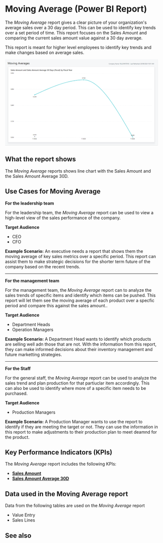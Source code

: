 # Moving Average (Power BI Report)

The _Moving Average_ report gives a clear picture of your organization's average sales over a 30 day period. This can be used to identify key trends over a set period of time. This report focuses on the Sales Amount and comparing the current sales amount value against a 30 day average. 

This report is meant for higher level employees to identify key trends and make changes based on average sales.

![Moving Average](/business-central/media/sales/moving-average.png "Moving Average - Screenshot")

## What the report shows

The *Moving Average* reports shows line chart with the Sales Amount and the Sales Amount Average 30D.


## Use Cases for Moving Average

**For the leadership team**

For the leadership team, the *Moving Average* report can be used to view a high-level view of the sales performance of the company.

**Target Audience**

- CEO
- CFO

**Example Scenario:** An executive needs a report that shows them the moving average of key sales metrics over a specific period. This report can assist them to make strategic decisions for the shorter term future of the company based on the recent trends.

---

**For the management team**

For the management team, the *Moving Average* report can to analyze the sales trends of specific items and identify which items can be pushed. This report will let them see the moving average of each product over a specfic period and compare this against the sales amount..

**Target Audience**

- Department Heads
- Operation Managers

**Example Scenario:** A Department Head wants to identify which products are selling well adn those that are not. With the information from this report, they can make informed decisions about their inventory management and future marketting strategies. 

---

**For the Staff**

For the general staff, the *Moving Average* report can be used to analyze the sales trend and plan production for that partiuclar item accordingly. This can also be used to identify where more of a specific item needs to be purchased.

**Target Audience**

- Production Managers

**Example Scenario:** A Production Manager wants to use the report to identify if they are meeting the target or not. They can use the information in this report to make adjustments to their production plan to meet deamnd for the product.


## Key Performance Indicators (KPIs)

The _Moving Average_ report includes the following KPIs:

- [**Sales Amount**](https://github.com/microsoft/Project-Yellowstone-Documentation/edit/main/business-central/sales/KPI-definitions.md#sales-amount)
- [**Sales Amount Average 30D**](https://github.com/microsoft/Project-Yellowstone-Documentation/edit/main/business-central/sales/KPI-definitions.md#sales-amount-average-30d)

## Data used in the Moving Average report

Data from the following tables are used on the *Moving Average* report
- Value Entry
- Sales Lines


## See also
